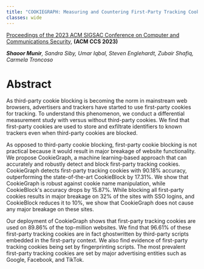 ```yaml
---
title: "COOKIEGRAPH: Measuring and Countering First-Party Tracking Cookies"
classes: wide
---
```

[Proceedings of the 2023 ACM SIGSAC Conference on Computer and Communications Security](https://dl.acm.org/doi/10.1145/3576915.3616586), **(ACM CCS 2023)**

***Shaoor Munir**, Sandra Siby, Umar Iqbal, Steven Englehardt, Zubair Shafiq, Carmela Troncoso*
# Abstract
As third-party cookie blocking is becoming the norm in mainstream web browsers, advertisers and trackers have started to use first-party cookies for tracking. To understand this phenomenon, we conduct a differential measurement study with versus without third-party cookies. We find that first-party cookies are used to store and exfiltrate identifiers to known trackers even when third-party cookies are blocked.

As opposed to third-party cookie blocking, first-party cookie blocking is not practical because it would result in major breakage of website functionality. We propose CookieGraph, a machine learning-based approach that can accurately and robustly detect and block first-party tracking cookies. CookieGraph detects first-party tracking cookies with 90.18% accuracy, outperforming the state-of-the-art CookieBlock by 17.31%. We show that CookieGraph is robust against cookie name manipulation, while CookieBlock's accuracy drops by 15.87%. While blocking all first-party cookies results in major breakage on 32% of the sites with SSO logins, and CookieBlock reduces it to 10%, we show that CookieGraph does not cause any major breakage on these sites.

Our deployment of CookieGraph shows that first-party tracking cookies are used on 89.86% of the top-million websites. We find that 96.61% of these first-party tracking cookies are in fact ghostwritten by third-party scripts embedded in the first-party context. We also find evidence of first-party tracking cookies being set by fingerprinting scripts. The most prevalent first-party tracking cookies are set by major advertising entities such as Google, Facebook, and TikTok.